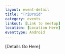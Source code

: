 ```yaml
---
layout: event-detail
title: "TriDroid"
category: events
linkout: [Link to meetup]
location: [Location Here]
eventtype: Android
---
```


[Details Go Here]
